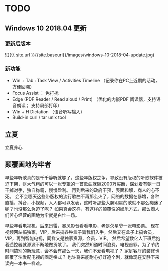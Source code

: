 # TODO

## Windows 10 2018.04 更新

### 更新后版本

![]({{ site.url }}{{site.baseurl}}/images/windows-10-2018-04-update.jpg)

### 新功能

- Win + Tab  :  Task View / Activities Timeline  （记录你在PC上近期的活动，方便回溯）
- Focus Assist ： 免打扰
- Edge (PDF Reader / Read aloud / Print) （优化的内嵌PDF 阅读器，支持语音朗读； 支持局部打印）
- Win + H Dictation （语音听写输入）
- Build-in curl / tar unix tool

## 立夏

立夏养心

## 颠覆画地为牢者

早些年听歌真的是千千静听就够了，这些年版权之争，导致没有版权的听歌软件被迫下架，财大气粗的可以一张专辑的一首歌曲就砸2000万买断，谋划着有朝一日
干掉对手，独自称霸，慢慢盈利。 再到后来的政府干预，表面和解，商人的心不死。
会不会哪天这些带版权的流行歌曲不再那么火了，网络的数据在暴增，各种直播，抖音，小视频，人人都可以发表，这时听那些大腕明星的歌就不那么痴迷了呢？也没那么急迫了呢？
如果真会这样，有这样的颠覆性的娱乐方式，那么商人们苦心经营的画地为牢就是白忙一场。

早些年看电视机，后来迅雷，暴风影音看看电影，老是欠星爷一张电影票。
现在视频网站搞独家，VIP，后来搞各种盒子骗我们入手，然后又在盒子上搞会员，VIP，再到智能电视，同样又是独家资源，会员，VIP。
然后希望数亿人下班后抱着遥控器就源源不断地做贡献了。
我们突然知道时间浪费，电视首罪。为了节约时间搞别的新玩意，会不会有那么一天，我们不爱看电视了？ 家庭客厅的装修也颠覆了沙发配电视的固定格式？
也许将来能耐心好好追个剧，就像现在安静下来读完一本书一样难。